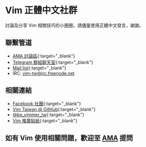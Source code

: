 ---
---

# Vim 正體中文社群

討論及分享 Vim 相關技巧的小圈圈，請儘量使用正體中文發言，謝謝。

## 聯繫管道

- [AMA 討論區](https://github.com/vim-tw/ama){:target="_blank"}
- [Telegram 群組聊天室](https://telegram.me/joinchat/CPYvyj2J48f95L09nvNd0w){:target="_blank"}
- [Mail list](https://groups.google.com/forum/?fromgroups#!forum/vim-taiwan){:target="_blank"}
- IRC: vim-tw@irc.freenode.net

## 相關連結

- [Facebook 社團](https://www.facebook.com/groups/vim.tw/){:target="_blank"}
- [Vim Taiwan @ GitHub](https://github.com/vim-tw){:target="_blank"}
- [@be&#95;vimmer&#95;tw](https://twitter.com/be_vimmer_tw){:target="_blank"}
- [Vim 推廣貼紙](https://gist.github.com/chusiang/b608909bccff6ed62eb7){:target="_blank"}

## 如有 Vim 使用相關問題，歡迎至 <a href='https://github.com/vim-tw/ama/issues' target='_blank'>AMA</a> 提問

<ul id="amas"> </ul>

<script>
  fetch('https://api.github.com/repos/vim-tw/ama/issues').then(function(response) {
    return response.json();
  })
  .then(function (amas) {
      var content = '';
      amas.forEach(function(ama, index, array) {
          if (ama.pull_request !== undefined){return;}
          content += `<li><a href="${ama.html_url}">${ama.title}</a> <small>from ${(new Date(ama.created_at).toLocaleString())}</small></li>`;
      });
      return content;
  })
  .catch(function (content) {
      return "<p>請點選上方連結以觀看AMA！</p>";
  })
  .then(function (content) {
      document.getElementById('amas').innerHTML += content;
  });
</script>
